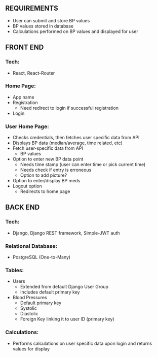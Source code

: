 

## REQUIREMENTS
- User can submit and store BP values
- BP values stored in database
- Calculations performed on BP values and displayed for user

## FRONT END

### Tech: 
- React, React-Router

### Home Page:
- App name
- Registration 
    - Need redirect to login if successful registration
- Login 

### User Home Page:
- Checks credentials, then fetches user specific data from API
- Displays BP data (median/average, time related, etc)
- Fetch user-specific data from API
    - BP values
- Option to enter new BP data point 
    - Needs time stamp (user can enter time or pick current time)
    - Needs check if entry is erroneous 
    - Option to add picture? 
- Option to enter/display BP meds 
- Logout option 
    - Redirects to home page


## BACK END

### Tech: 
- Django, Django REST framework, Simple-JWT auth 

### Relational Database: 
- PostgreSQL (One-to-Many)

### Tables:
- Users
    - Extended from default Django User Group 
    - Includes default primary key
- Blood Pressures 
    - Default primary key
    - Systolic 
    - Diastolic 
    - Foreign Key linking it to user ID (primary key)

### Calculations:
- Performs calculations on user specific data upon login and returns values for display